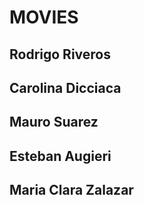 # MOVIES
## Rodrigo Riveros 
## Carolina Dicciaca
## Mauro Suarez
## Esteban Augieri
## Maria Clara Zalazar